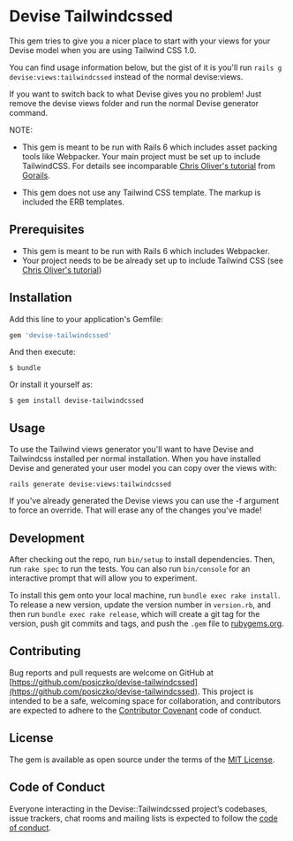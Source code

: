 # Devise Tailwindcssed

This gem tries to give you a nicer place to start with your views for your Devise model 
when you are using Tailwind CSS 1.0.

You can find usage information below, but the gist of it is you'll run 
`rails g devise:views:tailwindcssed` instead of the normal devise:views.

If you want to switch back to what Devise gives you no problem! Just remove 
the devise views folder and run the normal Devise generator command.

NOTE: 

* This gem is meant to be run with Rails 6 which includes asset packing tools like Webpacker. Your main project must be 
set up to include TailwindCSS. For details see incomparable [Chris Oliver's tutorial](https://gorails.com/episodes/tailwindcss-1-0-with-rails-6) from [Gorails](https://gorails.com). 

* This gem does not use any Tailwind CSS template. The markup is included the ERB templates.

## Prerequisites

* This gem is meant to be run with Rails 6 which includes Webpacker. 
* Your project needs to be be already set up to include Tailwind CSS (see [Chris Oliver's tutorial](https://gorails.com/episodes/tailwindcss-1-0-with-rails-6))

## Installation

Add this line to your application's Gemfile:

```ruby
gem 'devise-tailwindcssed'
```

And then execute:

    $ bundle

Or install it yourself as:

    $ gem install devise-tailwindcssed

## Usage

To use the Tailwind views generator you'll want to have Devise and Tailwindcss installed 
per normal installation. When you have installed Devise and generated your user model you 
can copy over the views with:

    rails generate devise:views:tailwindcssed

If you've already generated the Devise views you can use the -f argument to force an override.
That will erase any of the changes you've made!

## Development

After checking out the repo, run `bin/setup` to install dependencies. Then, run `rake spec` to run 
the tests. You can also run `bin/console` for an interactive prompt that will allow you to experiment.

To install this gem onto your local machine, run `bundle exec rake install`. To release 
a new version, update the version number in `version.rb`, and then run `bundle exec rake release`, 
which will create a git tag for the version, push git commits and tags, and push the `.gem` 
file to [rubygems.org](https://rubygems.org).

## Contributing

Bug reports and pull requests are welcome on GitHub at 
[https://github.com/posiczko/devise-tailwindcssed](https://github.com/posiczko/devise-tailwindcssed). 
This project is intended to be a safe, welcoming space for collaboration, and contributors 
are expected to adhere to the [Contributor Covenant](http://contributor-covenant.org) code of conduct.

## License

The gem is available as open source under the terms of the [MIT License](https://opensource.org/licenses/MIT).

## Code of Conduct

Everyone interacting in the Devise::Tailwindcssed project’s codebases, issue trackers, 
chat rooms and mailing lists is expected to follow 
the [code of conduct](https://github.com/posiczko/devise-tailwindcssed/blob/master/CODE_OF_CONDUCT.md).
